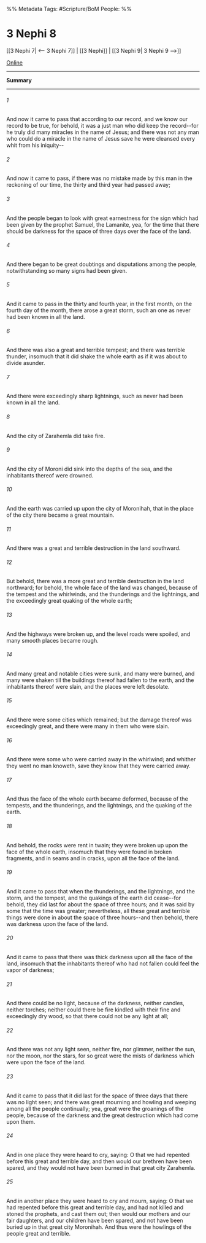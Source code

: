 %% Metadata
Tags: #Scripture/BoM
People: 
%%
# 3 Nephi 8
[[3 Nephi 7| <-- 3 Nephi 7]] | [[3 Nephi]] | [[3 Nephi 9| 3 Nephi 9 -->]]

[Online](https://churchofjesuschrist.org/study/scriptures/bofm/3-ne/8?lang=eng)

---
__Summary__



---
###### 1
And now it came to pass that according to our record, and we know our record to be true, for behold, it was a just man who did keep the record--for he truly did many miracles in the name of Jesus; and there was not any man who could do a miracle in the name of Jesus save he were cleansed every whit from his iniquity--
###### 2
And now it came to pass, if there was no mistake made by this man in the reckoning of our time, the thirty and third year had passed away;
###### 3
And the people began to look with great earnestness for the sign which had been given by the prophet Samuel, the Lamanite, yea, for the time that there should be darkness for the space of three days over the face of the land.
###### 4
And there began to be great doubtings and disputations among the people, notwithstanding so many signs had been given.
###### 5
And it came to pass in the thirty and fourth year, in the first month, on the fourth day of the month, there arose a great storm, such an one as never had been known in all the land.
###### 6
And there was also a great and terrible tempest; and there was terrible thunder, insomuch that it did shake the whole earth as if it was about to divide asunder.
###### 7
And there were exceedingly sharp lightnings, such as never had been known in all the land.
###### 8
And the city of Zarahemla did take fire.
###### 9
And the city of Moroni did sink into the depths of the sea, and the inhabitants thereof were drowned.
###### 10
And the earth was carried up upon the city of Moronihah, that in the place of the city there became a great mountain.
###### 11
And there was a great and terrible destruction in the land southward.
###### 12
But behold, there was a more great and terrible destruction in the land northward; for behold, the whole face of the land was changed, because of the tempest and the whirlwinds, and the thunderings and the lightnings, and the exceedingly great quaking of the whole earth;
###### 13
And the highways were broken up, and the level roads were spoiled, and many smooth places became rough.
###### 14
And many great and notable cities were sunk, and many were burned, and many were shaken till the buildings thereof had fallen to the earth, and the inhabitants thereof were slain, and the places were left desolate.
###### 15
And there were some cities which remained; but the damage thereof was exceedingly great, and there were many in them who were slain.
###### 16
And there were some who were carried away in the whirlwind; and whither they went no man knoweth, save they know that they were carried away.
###### 17
And thus the face of the whole earth became deformed, because of the tempests, and the thunderings, and the lightnings, and the quaking of the earth.
###### 18
And behold, the rocks were rent in twain; they were broken up upon the face of the whole earth, insomuch that they were found in broken fragments, and in seams and in cracks, upon all the face of the land.
###### 19
And it came to pass that when the thunderings, and the lightnings, and the storm, and the tempest, and the quakings of the earth did cease--for behold, they did last for about the space of three hours; and it was said by some that the time was greater; nevertheless, all these great and terrible things were done in about the space of three hours--and then behold, there was darkness upon the face of the land.
###### 20
And it came to pass that there was thick darkness upon all the face of the land, insomuch that the inhabitants thereof who had not fallen could feel the vapor of darkness;
###### 21
And there could be no light, because of the darkness, neither candles, neither torches; neither could there be fire kindled with their fine and exceedingly dry wood, so that there could not be any light at all;
###### 22
And there was not any light seen, neither fire, nor glimmer, neither the sun, nor the moon, nor the stars, for so great were the mists of darkness which were upon the face of the land.
###### 23
And it came to pass that it did last for the space of three days that there was no light seen; and there was great mourning and howling and weeping among all the people continually; yea, great were the groanings of the people, because of the darkness and the great destruction which had come upon them.
###### 24
And in one place they were heard to cry, saying: O that we had repented before this great and terrible day, and then would our brethren have been spared, and they would not have been burned in that great city Zarahemla.
###### 25
And in another place they were heard to cry and mourn, saying: O that we had repented before this great and terrible day, and had not killed and stoned the prophets, and cast them out; then would our mothers and our fair daughters, and our children have been spared, and not have been buried up in that great city Moronihah. And thus were the howlings of the people great and terrible.



